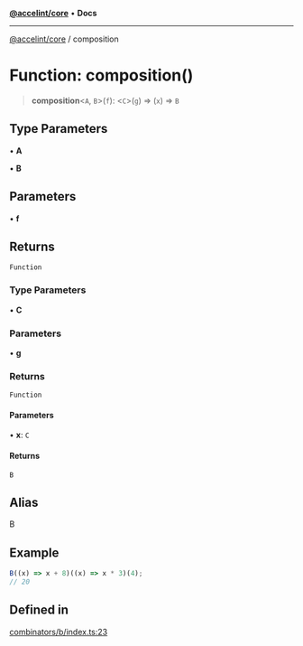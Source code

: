 [**@accelint/core**](../README.md) • **Docs**

***

[@accelint/core](../README.md) / composition

# Function: composition()

> **composition**\<`A`, `B`\>(`f`): \<`C`\>(`g`) => (`x`) => `B`

## Type Parameters

• **A**

• **B**

## Parameters

• **f**

## Returns

`Function`

### Type Parameters

• **C**

### Parameters

• **g**

### Returns

`Function`

#### Parameters

• **x**: `C`

#### Returns

`B`

## Alias

B

## Example

```ts
B((x) => x + 8)((x) => x * 3)(4);
// 20
```

## Defined in

[combinators/b/index.ts:23](https://github.com/gohypergiant/standard-toolkit/blob/87ae5060c82d212b75a10cafb0030b08916e90f1/packages/core/src/combinators/b/index.ts#L23)
